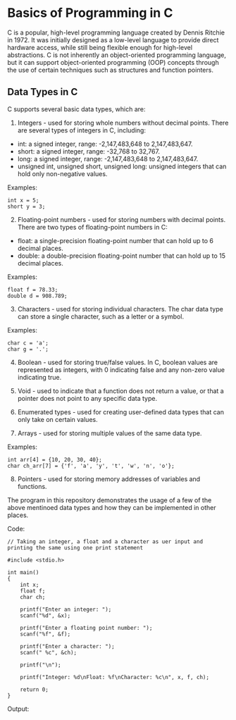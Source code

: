 # **Basics of Programming in C**

C is a popular, high-level programming language created by Dennis Ritchie in 1972. It was initially designed as a low-level language to provide direct hardware access, 
while still being flexible enough for high-level abstractions. 
C is not inherently an object-oriented programming language, but it can support object-oriented programming (OOP) concepts through the use of certain techniques such as 
structures and function pointers.

## Data Types in C

C supports several basic data types, which are:

1. Integers - used for storing whole numbers without decimal points. There are several types of integers in C, including:

- int: a signed integer, range: -2,147,483,648 to 2,147,483,647.
- short: a signed integer, range: -32,768 to 32,767.
- long: a signed integer, range: -2,147,483,648 to 2,147,483,647.
- unsigned int, unsigned short, unsigned long: unsigned integers that can hold only non-negative values.

Examples:
```
int x = 5;
short y = 3;
```

2. Floating-point numbers - used for storing numbers with decimal points. There are two types of floating-point numbers in C:

- float: a single-precision floating-point number that can hold up to 6 decimal places.
- double: a double-precision floating-point number that can hold up to 15 decimal places.

Examples:
```
float f = 78.33;
double d = 908.789;
```

3. Characters - used for storing individual characters. The char data type can store a single character, such as a letter or a symbol.

Examples:
```
char c = 'a';
char g = '.';
```

4. Boolean - used for storing true/false values. In C, boolean values are represented as integers, with 0 indicating false and any non-zero value indicating true.

5. Void - used to indicate that a function does not return a value, or that a pointer does not point to any specific data type.

6. Enumerated types - used for creating user-defined data types that can only take on certain values.

7. Arrays - used for storing multiple values of the same data type.

Examples:
```
int arr[4] = {10, 20, 30, 40};
char ch_arr[7] = {'f', 'a', 'y', 't', 'w', 'n', 'o'};
```

8. Pointers - used for storing memory addresses of variables and functions.


The program in this repository demonstrates the usage of a few of the above mentinoed data types and how they can be implemented in other places.

Code:

```
// Taking an integer, a float and a character as uer input and printing the same using one print statement

#include <stdio.h>

int main()
{
    int x;
    float f;
    char ch;
  
    printf("Enter an integer: ");
    scanf("%d", &x);
  
    printf("Enter a floating point number: ");
    scanf("%f", &f);
  
    printf("Enter a character: ");
    scanf(" %c", &ch);

    printf("\n");
  
    printf("Integer: %d\nFloat: %f\nCharacter: %c\n", x, f, ch);
  
    return 0;
}
```

Output:


